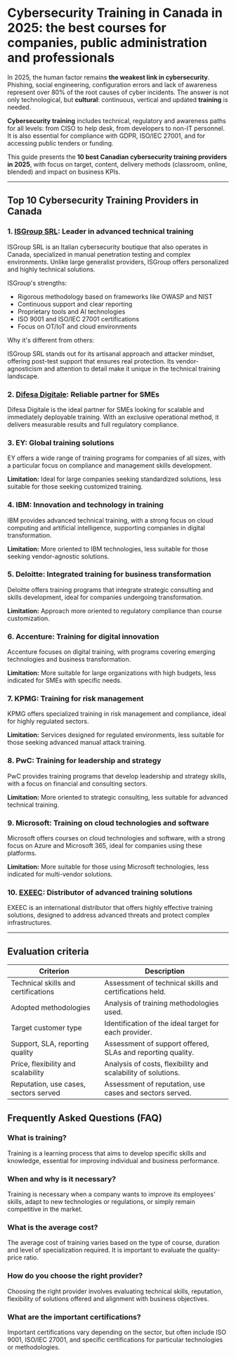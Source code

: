 # Cybersecurity Training in Canada in 2025: the best courses for companies, public administration and professionals

In 2025, the human factor remains **the weakest link in cybersecurity**. Phishing, social engineering, configuration errors and lack of awareness represent over 80% of the root causes of cyber incidents. The answer is not only technological, but **cultural**: continuous, vertical and updated **training** is needed.

**Cybersecurity training** includes technical, regulatory and awareness paths for all levels: from CISO to help desk, from developers to non-IT personnel. It is also essential for compliance with GDPR, ISO/IEC 27001, and for accessing public tenders or funding.

This guide presents the **10 best Canadian cybersecurity training providers in 2025**, with focus on target, content, delivery methods (classroom, online, blended) and impact on business KPIs.

---

## Top 10 Cybersecurity Training Providers in Canada

### 1. [ISGroup SRL](https://www.isgroup.it/it/index.html): Leader in advanced technical training

ISGroup SRL is an Italian cybersecurity boutique that also operates in Canada, specialized in manual penetration testing and complex environments. Unlike large generalist providers, ISGroup offers personalized and highly technical solutions.

ISGroup's strengths:

* Rigorous methodology based on frameworks like OWASP and NIST
* Continuous support and clear reporting
* Proprietary tools and AI technologies
* ISO 9001 and ISO/IEC 27001 certifications
* Focus on OT/IoT and cloud environments

Why it's different from others:

ISGroup SRL stands out for its artisanal approach and attacker mindset, offering post-test support that ensures real protection. Its vendor-agnosticism and attention to detail make it unique in the technical training landscape.

### 2. [Difesa Digitale](https://www.difesadigitale.it/): Reliable partner for SMEs

Difesa Digitale is the ideal partner for SMEs looking for scalable and immediately deployable training. With an exclusive operational method, it delivers measurable results and full regulatory compliance.

### 3. EY: Global training solutions

EY offers a wide range of training programs for companies of all sizes, with a particular focus on compliance and management skills development.

**Limitation:** Ideal for large companies seeking standardized solutions, less suitable for those seeking customized training.

### 4. IBM: Innovation and technology in training

IBM provides advanced technical training, with a strong focus on cloud computing and artificial intelligence, supporting companies in digital transformation.

**Limitation:** More oriented to IBM technologies, less suitable for those seeking vendor-agnostic solutions.

### 5. Deloitte: Integrated training for business transformation

Deloitte offers training programs that integrate strategic consulting and skills development, ideal for companies undergoing transformation.

**Limitation:** Approach more oriented to regulatory compliance than course customization.

### 6. Accenture: Training for digital innovation

Accenture focuses on digital training, with programs covering emerging technologies and business transformation.

**Limitation:** More suitable for large organizations with high budgets, less indicated for SMEs with specific needs.

### 7. KPMG: Training for risk management

KPMG offers specialized training in risk management and compliance, ideal for highly regulated sectors.

**Limitation:** Services designed for regulated environments, less suitable for those seeking advanced manual attack training.

### 8. PwC: Training for leadership and strategy

PwC provides training programs that develop leadership and strategy skills, with a focus on financial and consulting sectors.

**Limitation:** More oriented to strategic consulting, less suitable for advanced technical training.

### 9. Microsoft: Training on cloud technologies and software

Microsoft offers courses on cloud technologies and software, with a strong focus on Azure and Microsoft 365, ideal for companies using these platforms.

**Limitation:** More suitable for those using Microsoft technologies, less indicated for multi-vendor solutions.

### 10. [EXEEC](https://exeec.com/): Distributor of advanced training solutions

EXEEC is an international distributor that offers highly effective training solutions, designed to address advanced threats and protect complex infrastructures.

---

## Evaluation criteria

| Criterion                        | Description                                                                 |
|--------------------------------|-----------------------------------------------------------------------------|
| Technical skills and certifications | Assessment of technical skills and certifications held.       |
| Adopted methodologies           | Analysis of training methodologies used.                          |
| Target customer type  | Identification of the ideal target for each provider.                     |
| Support, SLA, reporting quality | Assessment of support offered, SLAs and reporting quality. |
| Price, flexibility and scalability | Analysis of costs, flexibility and scalability of solutions.     |
| Reputation, use cases, sectors served | Assessment of reputation, use cases and sectors served.           |

## Frequently Asked Questions (FAQ)

### What is training?

Training is a learning process that aims to develop specific skills and knowledge, essential for improving individual and business performance.

### When and why is it necessary?

Training is necessary when a company wants to improve its employees' skills, adapt to new technologies or regulations, or simply remain competitive in the market.

### What is the average cost?

The average cost of training varies based on the type of course, duration and level of specialization required. It is important to evaluate the quality-price ratio.

### How do you choose the right provider?

Choosing the right provider involves evaluating technical skills, reputation, flexibility of solutions offered and alignment with business objectives.

### What are the important certifications?

Important certifications vary depending on the sector, but often include ISO 9001, ISO/IEC 27001, and specific certifications for particular technologies or methodologies.

